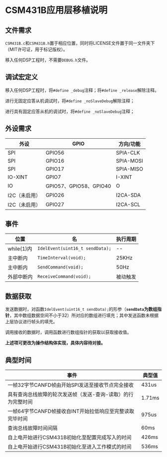 # CSM431B应用层移植说明

## 文件需求

`CSM431B.c`和`CSM431B.h`置于相应位置，同时将LICENSE文件置于同一文件夹下（MIT许可证，用于标记版权）。

移入任何DSP工程时，不需要`DEBUG.h`文件。

## 调试宏定义

移入任何DSP工程时，将`#define _debug`注释；将`#define _release`解除注释。

进行无固定应答从机调试时，将`#define _noSlaveDebug`解除注释；

进行具有固定应答从机的调试时，将`#define _noSlaveDebug`注释；

## 外设需求

| 外设          | GPIO                   | 方向/功能 |
| ------------- | ---------------------- | --------- |
| SPI           | GPIO56                 | SPIA-CLK  |
| SPI           | GPIO16                 | SPIA-MOSI |
| SPI           | GPIO17                 | SPIA-MISO |
| IO-XINT       | GPIO7                  | I-XINT    |
| IO            | GPIO57、GPIO58、GPIO40 | O         |
| I2C（未启用） | GPIO26                 | I2CA-SDA  |
| I2C（未启用） | GPIO27                 | I2CA-SCL  |

## 事件

| 位置       | 名                              | 执行周期 |
| ---------- | ------------------------------- | -------- |
| while(1)内 | `IdelEvent(uint16_t sendData);` | --       |
| 主中断内   | `TimeInterval(void);`           | 25KHz    |
| 主中断内   | `SendCommand(void);`            | 50Hz     |
| 外部中断内 | `ReceiveCommand(void);`         | 被动触发 |

## 数据获取

发送数据时，对函数`IdelEvent(uint16_t sendData);`的形参（**`sendData`为数组指针**，其中数组数据空间不小于32）所对应的数组进行填充；其中发送函数未根据上层协议进行帧头的填充。

调用接收的数据时，调用函数进行数组指针的获取以获取接收值。

**上述项可更改为操作结构体实现，具体内容待对接。**

## 典型时间

| 事件                                                         | 典型值 |
| ------------------------------------------------------------ | ------ |
| 一帧32字节CANFD帧由开始SPI发送至接收节点完全接收             | 431us  |
| 具有查询总线故障的轮次发送帧（发送-查询-读取）的行为完整时间 | 1.71ms |
| 一帧64字节CANFD帧接收自INT开始拉低响应至完整读取完毕时间     | 975us  |
| 查询总线故障时间间隔                                         | 60ms   |
| 自上电开始进行CSM431B初始化至配置完成写入的时间              | 426ms  |
| 自上电开始进行CSM431B初始化至进入工作模式的时间              | 536ms  |

